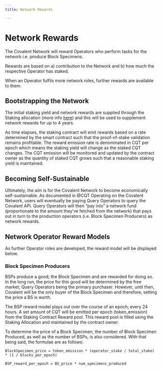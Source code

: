 ```yaml
---
title: Network Rewards

---
```

# Network Rewards

The Covalent Network will reward Operators who perform tasks for the network i.e. produce Block Specimens.

Rewards are based on a) contribution to the Network and b) how much the respective Operator has staked.

When an Operator fulfils more network roles, further rewards are available to them.

## Bootstrapping the Network

The initial staking yield and network rewards are supplied through the Staking allocation (more info [here](https://www.covalenthq.com/token/)) and this will be used to supplement network rewards for up to 4 years.

As time elapses, the staking contract will emit rewards based on a rate determined by the smart contract such that the proof-of-stake validation remains profitable. The reward emission rate is denominated in CQT per epoch which means the staking yield will change as the staked CQT changes. The CQT emission will be monitored and updated by the contract owner as the quantity of staked CQT grows such that a reasonable staking yield is maintained.

## Becoming Self-Sustainable

Ultimately, the aim is for the Covalent Network to become economically self-sustainable. As documented in @CQT Operating on the Covalent Network, users will eventually be paying Query Operators to query the Covalent API. Query Operators will then “pay into” a network fund (proportionate to the amount they’ve fetched from the network) that pays out in turn to the production operators (i.e. Block Specimen Producers) as network rewards.  

## Network Operator Reward Models

As further Operator roles are developed, the reward model will be displayed below.

### Block Specimen Producers

BSPs produce a good; the Block Specimen and are rewarded for doing so. In the long run, the price for this good will be determined by the free market; Query Operators being the primary purchaser. However, until then, Covalent will be the only buyer of the Block Specimen and therefore, setting the price a BS is worth.     

The BSP reward model plays out over the course of an epoch; every 24 hours. A set amount of CQT will be emitted per epoch (token_emission) from the Staking Contract Reward pool. This reward pool is filled using the Staking Allocation and maintained by the contract owner.

To determine the price of a Block Specimen, the number of Block Specimen Produced, as well as the number of BSPs, is also considered. With that being said, the formulae are as follows:

`BlockSpecimen_price = token_emission * (operator_stake / total_stake) * (1 / blocks_per_epoch)`

`BSP_reward_per_epoch = BS_price * num_specimens_produced`
